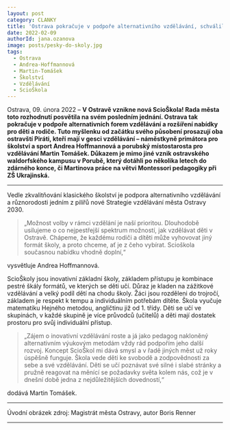 ```yaml
---
layout: post
category: CLANKY
title: 'Ostrava pokračuje v podpoře alternativního vzdělávání, schválila vznik ScioŠkoly'
date: 2022-02-09
authorId: jana.ozanova
image: posts/pesky-do-skoly.jpg
tags:				
  - Ostrava
  - Andrea-Hoffmannová
  - Martin-Tomášek
  - Školství
  - Vzdělávání
  - ScioŠkola
---
```


Ostrava, 09. února 2022 – **V Ostravě vznikne nová ScioŠkola! Rada města toto rozhodnutí posvětila na svém posledním jednání. Ostrava tak pokračuje v podpoře alternativních forem vzdělávání a rozšíření nabídky pro děti a rodiče. Tuto myšlenku od začátku svého působení prosazují oba ostravští Piráti, kteří mají v gesci vzdělávání – náměstkyně primátora pro školství a sport Andrea Hoffmannová a porubský místostarosta pro vzdělávání Martin Tomášek. Důkazem je mimo jiné vznik ostravského waldorfského kampusu v Porubě, který dotáhli po několika letech do zdárného konce, či Martinova práce na větvi Montessori pedagogiky při ZŠ Ukrajinská.**

<hr />

Vedle zkvalitňování klasického školství je podpora alternativního vzdělávání a různorodosti jedním z pilířů nové Strategie vzdělávání města Ostravy 2030.

>„Možnost volby v rámci vzdělání je naší prioritou. Dlouhodobě usilujeme o co nejpestřejší spektrum možností, jak vzdělávat děti v Ostravě. Chápeme, že každému rodiči a dítěti může vyhovovat jiný formát školy, a proto chceme, ať je z čeho vybírat. Scioškola současnou nabídku vhodně doplní,“

vysvětluje Andrea Hoffmannová.

ScioŠkoly jsou inovativní základní školy, základem přístupu je kombinace pestré škály formátů, ve kterých se děti učí. Důraz je kladen na zážitkové vzdělávání a velký podíl dětí na chodu školy. Žáci jsou rozděleni do trojročí, základem je respekt k tempu a individuálním potřebám dítěte. Škola vyučuje matematiku Hejného metodou, angličtinu již od 1. třídy. Děti se učí ve skupinách, v každé skupině je více průvodců (učitelů) a děti mají dostatek prostoru pro svůj individuální přístup.

>„Zájem o inovativní vzdělávání roste a já jako pedagog nakloněný alternativním výukovým metodám vždy rád podpořím jeho další rozvoj. Koncept ScioŠkol mi dává smysl a v řadě jiných měst už roky úspěšně funguje. Škola vede děti ke svobodě a zodpovědnosti za sebe a své vzdělávání. Děti se učí poznávat své silné i slabé stránky a pružně reagovat na měnící se požadavky světa kolem nás, což je v dnešní době jedna z nejdůležitějších dovedností,“

dodává Martin Tomášek.

---
Úvodní obrázek zdroj: Magistrát města Ostravy, autor Boris Renner


- - -
